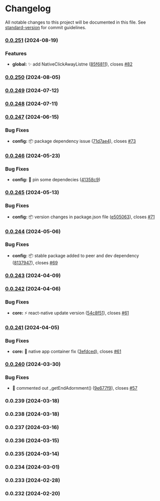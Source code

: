 # Changelog

All notable changes to this project will be documented in this file. See [standard-version](https://github.com/conventional-changelog/standard-version) for commit guidelines.

### [0.0.251](https://github.com/wrappid/native-mobile/compare/v0.0.250...v0.0.251) (2024-08-19)


### Features

* **global:** :sparkles: add NativeClickAwayListne ([85f6811](https://github.com/wrappid/native-mobile/commit/85f681157df798e21f2cd1a63bffe91e4f0df532)), closes [#82](https://github.com/wrappid/native-mobile/issues/82)

### [0.0.250](https://github.com/wrappid/native-mobile/compare/v0.0.249...v0.0.250) (2024-08-05)

### [0.0.249](https://github.com/wrappid/native-mobile/compare/v0.0.248...v0.0.249) (2024-07-12)

### [0.0.248](https://github.com/wrappid/native-mobile/compare/v0.0.247...v0.0.248) (2024-07-11)

### [0.0.247](https://github.com/wrappid/native-mobile/compare/v0.0.246...v0.0.247) (2024-06-15)


### Bug Fixes

* **config:** :package: package dependency issue ([71d7ae4](https://github.com/wrappid/native-mobile/commit/71d7ae433eb785b19ed952550f32f23ffcb2dc4a)), closes [#73](https://github.com/wrappid/native-mobile/issues/73)

### [0.0.246](https://github.com/wrappid/native-mobile/compare/v0.0.245...v0.0.246) (2024-05-23)


### Bug Fixes

* **config:** :pushpin: pin some dependecies ([41358c9](https://github.com/wrappid/native-mobile/commit/41358c946c3ddc687fe07a6a946895a0b45969ad))

### [0.0.245](https://github.com/wrappid/native-mobile/compare/v0.0.244...v0.0.245) (2024-05-13)


### Bug Fixes

* **config:** 📦 version changes in package.json file ([e505063](https://github.com/wrappid/native-mobile/commit/e5050631a4dfedcf65d7db3f99e1c41b664f08f6)), closes [#71](https://github.com/wrappid/native-mobile/issues/71)

### [0.0.244](https://github.com/wrappid/native-mobile/compare/v0.0.243...v0.0.244) (2024-05-06)


### Bug Fixes

* **config:** :package: stable package added to peer and dev dependency ([8137947](https://github.com/wrappid/native-mobile/commit/8137947bf5a30bcee978a5a002e033789e75067c)), closes [#69](https://github.com/wrappid/native-mobile/issues/69)

### [0.0.243](https://github.com/wrappid/native-mobile/compare/v0.0.242...v0.0.243) (2024-04-09)

### [0.0.242](https://github.com/wrappid/native-mobile/compare/v0.0.241...v0.0.242) (2024-04-06)


### Bug Fixes

* **core:** :zap: react-native update version ([54c8f51](https://github.com/wrappid/native-mobile/commit/54c8f5152d4ee25665122f31b0585f978c2f180e)), closes [#61](https://github.com/wrappid/native-mobile/issues/61)

### [0.0.241](https://github.com/wrappid/native-mobile/compare/v0.0.240...v0.0.241) (2024-04-05)


### Bug Fixes

* **core:** :art: native app container fix ([3efdced](https://github.com/wrappid/native-mobile/commit/3efdced4c2cf8b323e9f6d665d275d49304018af)), closes [#61](https://github.com/wrappid/native-mobile/issues/61)

### [0.0.240](https://github.com/wrappid/native-mobile/compare/v0.0.239...v0.0.240) (2024-03-30)


### Bug Fixes

* :bug: commented out _getEndAdornment() ([9e677f9](https://github.com/wrappid/native-mobile/commit/9e677f9f858bf384166d81863272160dba84c197)), closes [#57](https://github.com/wrappid/native-mobile/issues/57)

### 0.0.239 (2024-03-18)

### 0.0.238 (2024-03-18)

### 0.0.237 (2024-03-16)

### 0.0.236 (2024-03-15)

### 0.0.235 (2024-03-14)

### 0.0.234 (2024-03-01)

### 0.0.233 (2024-02-28)

### 0.0.232 (2024-02-20)
